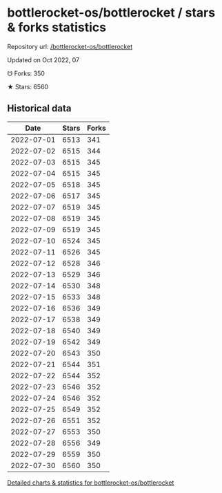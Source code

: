 # bottlerocket-os/bottlerocket / stars & forks statistics

Repository url: [/bottlerocket-os/bottlerocket](https://github.com/bottlerocket-os/bottlerocket)

Updated on Oct 2022, 07

☋ Forks: 350

★ Stars: 6560

## Historical data
| Date | Stars | Forks |
|------|-------|-------|
| 2022-07-01 | 6513 | 341 | 
| 2022-07-02 | 6515 | 344 | 
| 2022-07-03 | 6515 | 345 | 
| 2022-07-04 | 6515 | 345 | 
| 2022-07-05 | 6518 | 345 | 
| 2022-07-06 | 6517 | 345 | 
| 2022-07-07 | 6519 | 345 | 
| 2022-07-08 | 6519 | 345 | 
| 2022-07-09 | 6519 | 345 | 
| 2022-07-10 | 6524 | 345 | 
| 2022-07-11 | 6526 | 345 | 
| 2022-07-12 | 6528 | 346 | 
| 2022-07-13 | 6529 | 346 | 
| 2022-07-14 | 6530 | 348 | 
| 2022-07-15 | 6533 | 348 | 
| 2022-07-16 | 6536 | 349 | 
| 2022-07-17 | 6538 | 349 | 
| 2022-07-18 | 6540 | 349 | 
| 2022-07-19 | 6542 | 349 | 
| 2022-07-20 | 6543 | 350 | 
| 2022-07-21 | 6544 | 351 | 
| 2022-07-22 | 6544 | 352 | 
| 2022-07-23 | 6546 | 352 | 
| 2022-07-24 | 6546 | 352 | 
| 2022-07-25 | 6549 | 352 | 
| 2022-07-26 | 6551 | 352 | 
| 2022-07-27 | 6553 | 350 | 
| 2022-07-28 | 6556 | 349 | 
| 2022-07-29 | 6559 | 350 | 
| 2022-07-30 | 6560 | 350 | 


[Detailed charts & statistics for bottlerocket-os/bottlerocket](https://reviewgithub.com/rep/bottlerocket-os/bottlerocket)
